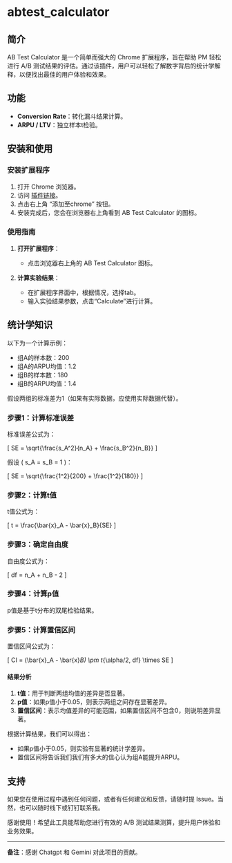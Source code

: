 # abtest_calculator

## 简介

AB Test Calculator 是一个简单而强大的 Chrome 扩展程序，旨在帮助 PM 轻松进行 A/B 测试结果的评估。通过该插件，用户可以轻松了解数字背后的统计学解释，以便找出最佳的用户体验和效果。

## 功能

- **Conversion Rate**：转化漏斗结果计算。
- **ARPU / LTV**：独立样本t检验。

## 安装和使用

### 安装扩展程序

1. 打开 Chrome 浏览器。
2. 访问 [插件链接](https://chromewebstore.google.com/detail/ab-test-calculator/dgihoibcadmaphiigkjckonaijhhekdc?hl=zh-CN&utm_source=ext_sidebar)。
3. 点击右上角 “添加至chrome” 按钮。
4. 安装完成后，您会在浏览器右上角看到 AB Test Calculator 的图标。

### 使用指南

1. **打开扩展程序**：
    - 点击浏览器右上角的 AB Test Calculator 图标。

2. **计算实验结果**：
    - 在扩展程序界面中，根据情况，选择tab。
    - 输入实验结果参数，点击“Calculate”进行计算。

## 统计学知识

以下为一个计算示例：

- 组A的样本数：200
- 组A的ARPU均值：1.2
- 组B的样本数：180
- 组B的ARPU均值：1.4

假设两组的标准差为1（如果有实际数据，应使用实际数据代替）。

### 步骤1：计算标准误差

标准误差公式为：

\[
SE = \sqrt{\frac{s_A^2}{n_A} + \frac{s_B^2}{n_B}}
\]

假设 \( s_A = s_B = 1 \)：

\[
SE = \sqrt{\frac{1^2}{200} + \frac{1^2}{180}}
\]

### 步骤2：计算t值

t值公式为：

\[
t = \frac{\bar{x}_A - \bar{x}_B}{SE}
\]

### 步骤3：确定自由度

自由度公式为：

\[
df = n_A + n_B - 2
\]

### 步骤4：计算p值

p值是基于t分布的双尾检验结果。

### 步骤5：计算置信区间

置信区间公式为：

\[
CI = (\bar{x}_A - \bar{x}_B) \pm t_{\alpha/2, df} \times SE
\]

#### 结果分析

1. **t值**：用于判断两组均值的差异是否显著。
2. **p值**：如果p值小于0.05，则表示两组之间存在显著差异。
3. **置信区间**：表示均值差异的可能范围，如果置信区间不包含0，则说明差异显著。

根据计算结果，我们可以得出：

- 如果p值小于0.05，则实验有显著的统计学差异。
- 置信区间将告诉我们我们有多大的信心认为组A能提升ARPU。

## 支持

如果您在使用过程中遇到任何问题，或者有任何建议和反馈，请随时提 Issue。当然，也可以随时线下或钉钉联系我。

感谢使用！希望此工具能帮助您进行有效的 A/B 测试结果测算，提升用户体验和业务效果。

---

**备注**：感谢 Chatgpt 和 Gemini 对此项目的贡献。